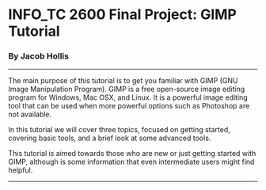 # INFO_TC 2600 Final Project: GIMP Tutorial
### By Jacob Hollis
---
The main purpose of this tutorial is to get you familiar with GIMP (GNU Image Manipulation Program). GIMP is a free open-source image editing program for Windows, Mac OSX, and Linux. It is a powerful image editing tool that can be used when more powerful options such as Photoshop are not available.   

In this tutorial we will cover three topics, focused on getting started, covering basic tools, and a brief look at some advanced tools.

This tutorial is aimed towards those who are new or just getting started with GIMP, although is some information that even intermediate users might find helpful.   

---
